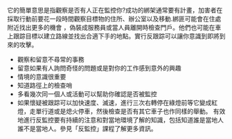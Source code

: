 [Title]: # (實作反監控)
[Order]: # (11)

它的簡單意思是指觀察是否有人正在監控你?成功的綁架通常要有計畫，加害者在採取行動前要花一段時間觀察目標物的住所、辦公室以及移動.綁匪可能會在住處附近找出更多的機會 ，偽裝成服務員或當人員離開時檢查門戶。他們也可能在車上跟踪目標以建立路線並找出合適下手的地點。實行反跟踪可以讓你意識到即將到來的攻擊。

* 觀察和留意不尋常的事務
* 留意如果有人詢問奇怪的問題或是對你的工作感到意外的興趣
* 情境的意識很重要
* 知道路徑上的檢查哨
* 多看幾次同一個人或活動可以幫助你確認是否被監控
* 如果懷疑被跟踪可以加快速度、滅速，進行三次右轉停在綠燈前等它變成紅燈，走單行道或是熄火停車，然後檢查是否有其它車子也作同樣的舉動。
有效地進行反監控要有持續的注意和對當地環境了解的知識，包括知道誰是當地人誰不是當地人。參見「反監控」課程了解更多資訊。